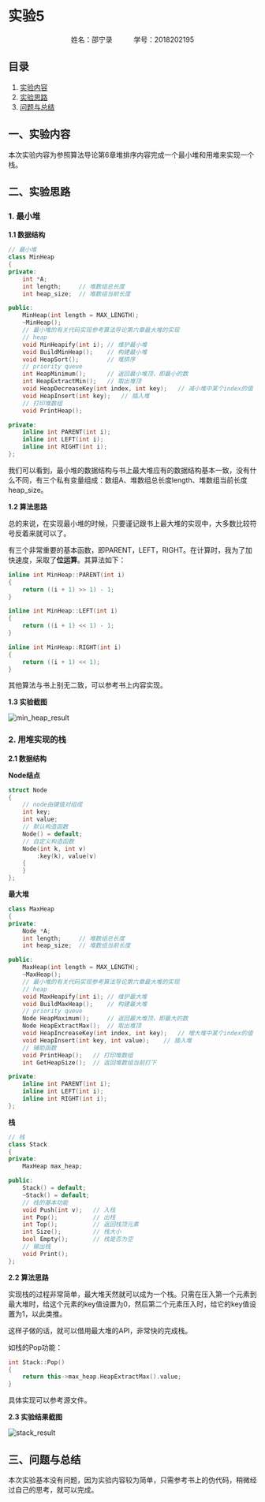 # 实验5

<center>姓名：邵宁录&nbsp&nbsp&nbsp&nbsp&nbsp&nbsp&nbsp&nbsp&nbsp&nbsp&nbsp学号：2018202195</center>

## 目录

1.  [实验内容](#一、实验内容)
2.  [实验思路](#二、实验思路)
3.  [问题与总结](#三、问题与总结)

## 一、实验内容

本次实验内容为参照算法导论第6章堆排序内容完成一个最小堆和用堆来实现一个栈。

## 二、实验思路

### 1. 最小堆

**1.1 数据结构**

~~~c++
// 最小堆
class MinHeap
{
private:
    int *A;
    int length;     // 堆数组总长度
    int heap_size;  // 堆数组当前长度

public:
    MinHeap(int length = MAX_LENGTH);
    ~MinHeap();
    // 最小堆的有关代码实现参考算法导论第六章最大堆的实现
    // heap
    void MinHeapify(int i); // 维护最小堆
    void BuildMinHeap();    // 构建最小堆
    void HeapSort();        // 堆排序
    // priority queue
    int HeapMinimum();      // 返回最小堆顶，即最小的数
    int HeapExtractMin();   // 取出堆顶
    void HeapDecreaseKey(int index, int key);   // 减小堆中某个index的值
    void HeapInsert(int key);   // 插入堆
    // 打印堆数组
    void PrintHeap();

private:
    inline int PARENT(int i);
    inline int LEFT(int i);
    inline int RIGHT(int i);
};
~~~

我们可以看到，最小堆的数据结构与书上最大堆应有的数据结构基本一致，没有什么不同，有三个私有变量组成：数组A、堆数组总长度length、堆数组当前长度heap_size。

**1.2 算法思路**

总的来说，在实现最小堆的时候，只要谨记跟书上最大堆的实现中，大多数比较符号反着来就可以了。

有三个非常重要的基本函数，即PARENT，LEFT，RIGHT。在计算时，我为了加快速度，采取了**位运算**。其算法如下：

~~~c++
inline int MinHeap::PARENT(int i)
{
    return ((i + 1) >> 1) - 1;
}

inline int MinHeap::LEFT(int i)
{
    return ((i + 1) << 1) - 1;
}

inline int MinHeap::RIGHT(int i)
{
    return ((i + 1) << 1);
}
~~~

其他算法与书上别无二致，可以参考书上内容实现。

**1.3 实验截图**

![min_heap_result](pic/min_heap_result.png)

### 2. 用堆实现的栈

**2.1 数据结构**

**Node结点**

~~~c++
struct Node
{
    // node由键值对组成
    int key;    
    int value;  
    // 默认构造函数
    Node() = default;    
    // 自定义构造函数
    Node(int k, int v)
        :key(k), value(v)
    {
    }
};
~~~

**最大堆**

~~~c++
class MaxHeap
{
private:
    Node *A;
    int length;     // 堆数组总长度
    int heap_size;  // 堆数组当前长度

public:
    MaxHeap(int length = MAX_LENGTH);
    ~MaxHeap();
    // 最小堆的有关代码实现参考算法导论第六章最大堆的实现
    // heap
    void MaxHeapify(int i); // 维护最大堆
    void BuildMaxHeap();    // 构建最大堆
    // priority queue
    Node HeapMaximum();     // 返回最大堆顶，即最大的数
    Node HeapExtractMax();  // 取出堆顶
    void HeapIncreaseKey(int index, int key);   // 增大堆中某个index的值
    void HeapInsert(int key, int value);    // 插入堆
    // 辅助函数
    void PrintHeap();   // 打印堆数组
    int GetHeapSize();  // 返回堆数组当前打下

private:
    inline int PARENT(int i);
    inline int LEFT(int i);
    inline int RIGHT(int i);
};
~~~

**栈**

~~~c++
// 栈
class Stack
{
private:
    MaxHeap max_heap;

public:
    Stack() = default;
    ~Stack() = default;
    // 栈的基本功能
    void Push(int v);   // 入栈
    int Pop();          // 出栈
    int Top();          // 返回栈顶元素
    int Size();         // 栈大小
    bool Empty();       // 栈是否为空
    // 输出栈
    void Print();
};
~~~

**2.2 算法思路**

实现栈的过程非常简单，最大堆天然就可以成为一个栈。只需在压入第一个元素到最大堆时，给这个元素的key值设置为0，然后第二个元素压入时，给它的key值设置为1，以此类推。

这样子做的话，就可以借用最大堆的API，非常快的完成栈。

如栈的Pop功能：

~~~c++
int Stack::Pop()
{
    return this->max_heap.HeapExtractMax().value;
}
~~~

具体实现可以参考源文件。

**2.3 实验结果截图**

![stack_result](pic/stack_result.png)

## 三、问题与总结

本次实验基本没有问题，因为实验内容较为简单，只需参考书上的伪代码，稍微经过自己的思考，就可以完成。


